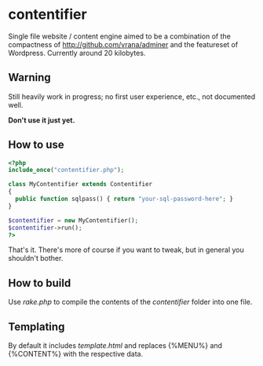 # contentifier
Single file website / content engine aimed to be a combination of the compactness
of http://github.com/vrana/adminer and the featureset of Wordpress. Currently around 20 kilobytes.

## Warning
Still heavily work in progress; no first user experience, etc., not documented well.

**Don't use it just yet.**

## How to use
``` php
<?php
include_once("contentifier.php");

class MyContentifier extends Contentifier
{
  public function sqlpass() { return "your-sql-password-here"; }
}

$contentifier = new MyContentifier();
$contentifier->run();
?>
```
That's it. There's more of course if you want to tweak, but in general you shouldn't bother.

## How to build
Use *rake.php* to compile the contents of the *contentifier* folder into one file.

## Templating
By default it includes *template.html* and replaces {%MENU%} and {%CONTENT%} with the respective data.
